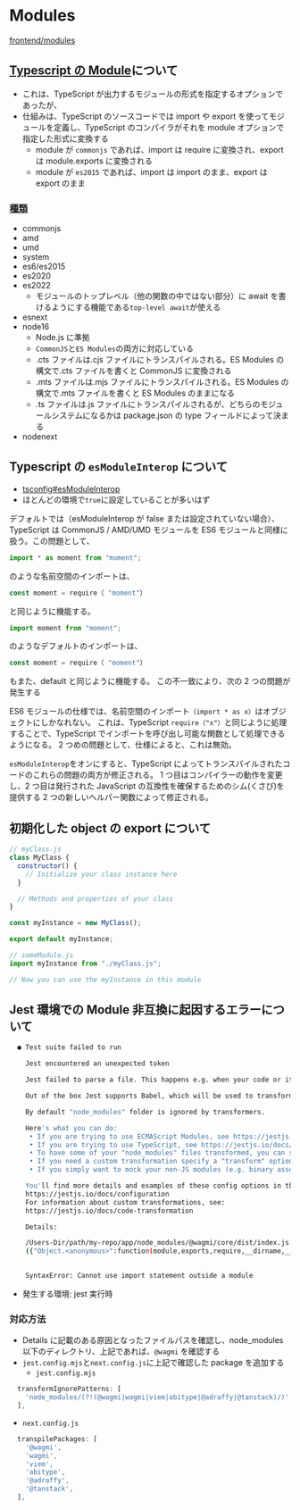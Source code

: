 # Modules

[frontend/modules](../frontend/modules.md)

## [Typescript の Module](https://www.typescriptlang.org/docs/handbook/modules.html)について

- これは、TypeScript が出力するモジュールの形式を指定するオプションであったが、
- 仕組みは、TypeScript のソースコードでは import や export を使ってモジュールを定義し、TypeScript のコンパイラがそれを module オプションで指定した形式に変換する
  - module が `commonjs` であれば、import は require に変換され、export は module.exports に変換される
  - module が `es2015` であれば、import は import のまま、export は export のまま

### [種類](https://www.typescriptlang.org/tsconfig#module)

- commonjs
- amd
- umd
- system
- es6/es2015
- es2020
- es2022
  - モジュールのトップレベル（他の関数の中ではない部分）に await を書けるようにする機能である`top-level await`が使える
- esnext
- node16
  - Node.js に準拠
  - `CommonJS`と`ES Modules`の両方に対応している
  - .cts ファイルは.cjs ファイルにトランスパイルされる。ES Modules の構文で.cts ファイルを書くと CommonJS に変換される
  - .mts ファイルは.mjs ファイルにトランスパイルされる。ES Modules の構文で.mts ファイルを書くと ES Modules のままになる
  - .ts ファイルは.js ファイルにトランスパイルされるが、どちらのモジュールシステムになるかは package.json の type フィールドによって決まる
- nodenext

## Typescript の `esModuleInterop` について

- [tsconfig#esModuleInterop](https://www.typescriptlang.org/tsconfig#esModuleInterop)
- ほとんどの環境で`true`に設定していることが多いはず

デフォルトでは（esModuleInterop が false または設定されていない場合）、TypeScript は CommonJS / AMD/UMD モジュールを ES6 モジュールと同様に扱う。この問題として、

```ts
import * as moment from "moment";
```

のような名前空間のインポートは、

```ts
const moment = require（ "moment"）
```

と同じように機能する。

```ts
import moment from "moment";
```

のようなデフォルトのインポートは、

```ts
const moment = require（ "moment"）
```

もまた、default と同じように機能する。
この不一致により、次の 2 つの問題が発生する

ES6 モジュールの仕様では、名前空間のインポート`（import * as x）`はオブジェクトにしかなれない。
これは、TypeScript `require（"x"）`と同じように処理することで、TypeScript でインポートを呼び出し可能な関数として処理できるようになる。
2 つめの問題として、仕様によると、これは無効。

`esModuleInterop`をオンにすると、TypeScript によってトランスパイルされたコードのこれらの問題の両方が修正される。
1 つ目はコンパイラーの動作を変更し、2 つ目は発行された JavaScript の互換性を確保するためのシム(くさび)を提供する 2 つの新しいヘルパー関数によって修正される。

## 初期化した object の export について

```js
// myClass.js
class MyClass {
  constructor() {
    // Initialize your class instance here
  }

  // Methods and properties of your class
}

const myInstance = new MyClass();

export default myInstance;
```

```js
// someModule.js
import myInstance from "./myClass.js";

// Now you can use the myInstance in this module
```

## Jest 環境での Module 非互換に起因するエラーについて

```sh
  ● Test suite failed to run

    Jest encountered an unexpected token

    Jest failed to parse a file. This happens e.g. when your code or its dependencies use non-standard JavaScript syntax, or when Jest is not configured to support such syntax.

    Out of the box Jest supports Babel, which will be used to transform your files into valid JS based on your Babel configuration.

    By default "node_modules" folder is ignored by transformers.

    Here's what you can do:
     • If you are trying to use ECMAScript Modules, see https://jestjs.io/docs/ecmascript-modules for how to enable it.
     • If you are trying to use TypeScript, see https://jestjs.io/docs/getting-started#using-typescript
     • To have some of your "node_modules" files transformed, you can specify a custom "transformIgnorePatterns" in your config.
     • If you need a custom transformation specify a "transform" option in your config.
     • If you simply want to mock your non-JS modules (e.g. binary assets) you can stub them out with the "moduleNameMapper" config option.

    You'll find more details and examples of these config options in the docs:
    https://jestjs.io/docs/configuration
    For information about custom transformations, see:
    https://jestjs.io/docs/code-transformation

    Details:

    /Users-Dir/path/my-repo/app/node_modules/@wagmi/core/dist/index.js:1
    ({"Object.<anonymous>":function(module,exports,require,__dirname,__filename,jest){import "./chunk-KX4UEHS5.js";
                                                                                      ^^^^^^

    SyntaxError: Cannot use import statement outside a module
```

- 発生する環境: jest 実行時

### 対応方法

- Details に記載のある原因となったファイルパスを確認し、node_modules 以下のディレクトリ、上記であれば、`@wagmi` を確認する
- `jest.config.mjs`と`next.config.js`に上記で確認した package を追加する
  - `jest.config.mjs`

```js
  transformIgnorePatterns: [
    'node_modules/(?!(@wagmi|wagmi|viem|abitype|@adraffy|@tanstack)/)',
  ],
```

- `next.config.js`

```js
  transpilePackages: [
    '@wagmi',
    'wagmi',
    'viem',
    'abitype',
    '@adraffy',
    '@tanstack',
  ],
```
